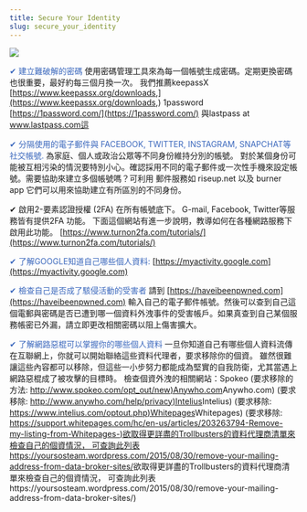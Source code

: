 ```yaml
---
title: Secure Your Identity
slug: secure_your_identity
---
```


![](/images/coverchap_5.jpg)




<span class="leadtip" style="color:#3b68bd">✔ 建立難破解的密碼</span> 使用密碼管理工具來為每一個帳號生成密碼。定期更換密碼也很重要，最好約每三個月換一次。  我們推薦keepassX  [https://www.keepassx.org/downloads,](https://www.keepassx.org/downloads,) 1password [https://1password.com/](https://1password.com/)  與lastpass at www.lastpass.com這 

<span class="leadtip" style="color:#3b68bd">✔ 分隔使用的電子郵件與 FACEBOOK, TWITTER, INSTAGRAM, SNAPCHAT等社交帳號.</span> 為家庭、個人或政治公眾等不同身份維持分別的帳號。 對於某個身份可能被互相污染的情況要特別小心。確認採用不同的電子郵件或一次性手機來設定帳號。需要協助來建立多個帳號嗎？可利用 郵件服務如 riseup.net 以及 burner app 它們可以用來協助建立有所區別的不同身份。

✔ 啟用2-要素認證授權 (2FA) 在所有帳號底下。 G-mail, Facebook, Twitter等服務皆有提供2FA 功能。 下面這個網站有進一步說明，教導如何在各種網路服務下啟用此功能。 [https://www.turnon2fa.com/tutorials/](https://www.turnon2fa.com/tutorials/)

<span class="leadtip" style="color:#3b68bd">✔ 了解GOOGLE知道自己哪些個人資料:</span> [https://myactivity.google.com](https://myactivity.google.com)




<span class="leadtip" style="color:#3b68bd">✔ 檢查自己是否成了駭侵活動的受害者</span> 請到 [https://haveibeenpwned.com](https://haveibeenpwned.com) 輸入自己的電子郵件帳號。然後可以查到自己這個電郵與密碼是否已遭到哪一個資料外洩事件的受害帳戶。如果真查到自己某個服務帳密已外漏，請立即更改相關密碼以阻上傷害擴大。

<span class="leadtip" style="color:#3b68bd">✔ 了解網路惡棍可以掌握你的哪些個人資料</span> 一旦你知道自己有哪些個人資料流傳在互聯網上，你就可以開始聯絡這些資料代理者，要求移除你的個資。 雖然很難讓這些內容都可以移除，但這些一小步努力都能成為堅實的自我防衛，尤其當遇上網路惡棍成了被攻擊的目標時。 檢查個資外洩的相關網站：Spokeo (要求移除的方法: [http://www.spokeo.com/opt_out/new)Anywho.com](http://www.spokeo.com/opt_out/new)Anywho.com) (要求移除: [http://www.anywho.com/help/privacy)Intelius](http://www.anywho.com/help/privacy)Intelius) (要求移除: [https://www.intelius.com/optout.php)Whitepages](https://www.intelius.com/optout.php)Whitepages) (要求移除: [https://support.whitepages.com/hc/en-us/articles/203263794-Remove-my-listing-from-Whitepages-)欲取得更詳盡的Trollbusters的資料代理商清單來檢查自己的個資情況， 可查詢此列表https://yoursosteam.wordpress.com/2015/08/30/remove-your-mailing-address-from-data-broker-sites/](https://support.whitepages.com/hc/en-us/articles/203263794-Remove-my-listing-from-Whitepages-)欲取得更詳盡的Trollbusters的資料代理商清單來檢查自己的個資情況， 可查詢此列表https://yoursosteam.wordpress.com/2015/08/30/remove-your-mailing-address-from-data-broker-sites/)

